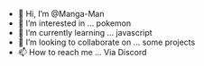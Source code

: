 - 👋 Hi, I’m @Manga-Man
- 👀 I’m interested in ... pokemon
- 🌱 I’m currently learning ... javascript
- 💞️ I’m looking to collaborate on ... some projects
- 📫 How to reach me ... Via Discord

<!---
Manga-Man/Manga-Man is a ✨ special ✨ repository because its `README.md` (this file) appears on your GitHub profile.
You can click the Preview link to take a look at your changes.
--->
